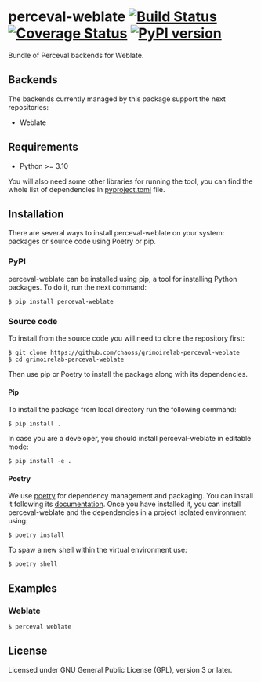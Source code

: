 # perceval-weblate [![Build Status](https://github.com/chaoss/grimoirelab-perceval-weblate/workflows/tests/badge.svg)](https://github.com/chaoss/grimoirelab-perceval-weblate/actions?query=workflow:tests+branch:main+event:push) [![Coverage Status](https://img.shields.io/coveralls/chaoss/grimoirelab-perceval-weblate.svg)](https://coveralls.io/r/chaoss/grimoirelab-perceval-weblate?branch=main) [![PyPI version](https://badge.fury.io/py/perceval-weblate.svg)](https://badge.fury.io/py/perceval-weblate)

Bundle of Perceval backends for Weblate.

## Backends

The backends currently managed by this package support the next repositories:

* Weblate

## Requirements

 * Python >= 3.10

You will also need some other libraries for running the tool, you can find the
whole list of dependencies in [pyproject.toml](pyproject.toml) file.

## Installation

There are several ways to install perceval-weblate on your system: packages or source 
code using Poetry or pip.

### PyPI

perceval-weblate can be installed using pip, a tool for installing Python packages. 
To do it, run the next command:
```
$ pip install perceval-weblate
```

### Source code

To install from the source code you will need to clone the repository first:
```
$ git clone https://github.com/chaoss/grimoirelab-perceval-weblate
$ cd grimoirelab-perceval-weblate
```

Then use pip or Poetry to install the package along with its dependencies.

#### Pip
To install the package from local directory run the following command:
```
$ pip install .
```
In case you are a developer, you should install perceval-weblate in editable mode:
```
$ pip install -e .
```

#### Poetry
We use [poetry](https://python-poetry.org/) for dependency management and 
packaging. You can install it following its [documentation](https://python-poetry.org/docs/#installation).
Once you have installed it, you can install perceval-weblate and the dependencies in 
a project isolated environment using:
```
$ poetry install
```
To spaw a new shell within the virtual environment use:
```
$ poetry shell
```

## Examples

### Weblate

```
$ perceval weblate
```

## License

Licensed under GNU General Public License (GPL), version 3 or later.
